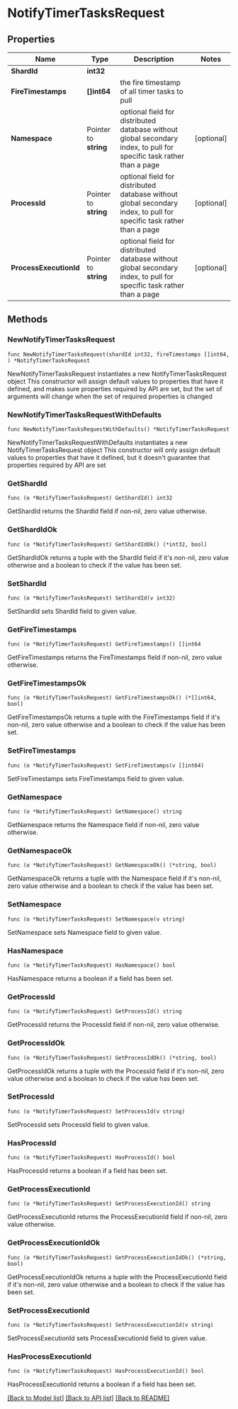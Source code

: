 # NotifyTimerTasksRequest

## Properties

Name | Type | Description | Notes
------------ | ------------- | ------------- | -------------
**ShardId** | **int32** |  | 
**FireTimestamps** | **[]int64** | the fire timestamp of all timer tasks to pull | 
**Namespace** | Pointer to **string** | optional field for distributed database without global secondary index, to pull for specific task rather than a page | [optional] 
**ProcessId** | Pointer to **string** | optional field for distributed database without global secondary index, to pull for specific task rather than a page | [optional] 
**ProcessExecutionId** | Pointer to **string** | optional field for distributed database without global secondary index, to pull for specific task rather than a page | [optional] 

## Methods

### NewNotifyTimerTasksRequest

`func NewNotifyTimerTasksRequest(shardId int32, fireTimestamps []int64, ) *NotifyTimerTasksRequest`

NewNotifyTimerTasksRequest instantiates a new NotifyTimerTasksRequest object
This constructor will assign default values to properties that have it defined,
and makes sure properties required by API are set, but the set of arguments
will change when the set of required properties is changed

### NewNotifyTimerTasksRequestWithDefaults

`func NewNotifyTimerTasksRequestWithDefaults() *NotifyTimerTasksRequest`

NewNotifyTimerTasksRequestWithDefaults instantiates a new NotifyTimerTasksRequest object
This constructor will only assign default values to properties that have it defined,
but it doesn't guarantee that properties required by API are set

### GetShardId

`func (o *NotifyTimerTasksRequest) GetShardId() int32`

GetShardId returns the ShardId field if non-nil, zero value otherwise.

### GetShardIdOk

`func (o *NotifyTimerTasksRequest) GetShardIdOk() (*int32, bool)`

GetShardIdOk returns a tuple with the ShardId field if it's non-nil, zero value otherwise
and a boolean to check if the value has been set.

### SetShardId

`func (o *NotifyTimerTasksRequest) SetShardId(v int32)`

SetShardId sets ShardId field to given value.


### GetFireTimestamps

`func (o *NotifyTimerTasksRequest) GetFireTimestamps() []int64`

GetFireTimestamps returns the FireTimestamps field if non-nil, zero value otherwise.

### GetFireTimestampsOk

`func (o *NotifyTimerTasksRequest) GetFireTimestampsOk() (*[]int64, bool)`

GetFireTimestampsOk returns a tuple with the FireTimestamps field if it's non-nil, zero value otherwise
and a boolean to check if the value has been set.

### SetFireTimestamps

`func (o *NotifyTimerTasksRequest) SetFireTimestamps(v []int64)`

SetFireTimestamps sets FireTimestamps field to given value.


### GetNamespace

`func (o *NotifyTimerTasksRequest) GetNamespace() string`

GetNamespace returns the Namespace field if non-nil, zero value otherwise.

### GetNamespaceOk

`func (o *NotifyTimerTasksRequest) GetNamespaceOk() (*string, bool)`

GetNamespaceOk returns a tuple with the Namespace field if it's non-nil, zero value otherwise
and a boolean to check if the value has been set.

### SetNamespace

`func (o *NotifyTimerTasksRequest) SetNamespace(v string)`

SetNamespace sets Namespace field to given value.

### HasNamespace

`func (o *NotifyTimerTasksRequest) HasNamespace() bool`

HasNamespace returns a boolean if a field has been set.

### GetProcessId

`func (o *NotifyTimerTasksRequest) GetProcessId() string`

GetProcessId returns the ProcessId field if non-nil, zero value otherwise.

### GetProcessIdOk

`func (o *NotifyTimerTasksRequest) GetProcessIdOk() (*string, bool)`

GetProcessIdOk returns a tuple with the ProcessId field if it's non-nil, zero value otherwise
and a boolean to check if the value has been set.

### SetProcessId

`func (o *NotifyTimerTasksRequest) SetProcessId(v string)`

SetProcessId sets ProcessId field to given value.

### HasProcessId

`func (o *NotifyTimerTasksRequest) HasProcessId() bool`

HasProcessId returns a boolean if a field has been set.

### GetProcessExecutionId

`func (o *NotifyTimerTasksRequest) GetProcessExecutionId() string`

GetProcessExecutionId returns the ProcessExecutionId field if non-nil, zero value otherwise.

### GetProcessExecutionIdOk

`func (o *NotifyTimerTasksRequest) GetProcessExecutionIdOk() (*string, bool)`

GetProcessExecutionIdOk returns a tuple with the ProcessExecutionId field if it's non-nil, zero value otherwise
and a boolean to check if the value has been set.

### SetProcessExecutionId

`func (o *NotifyTimerTasksRequest) SetProcessExecutionId(v string)`

SetProcessExecutionId sets ProcessExecutionId field to given value.

### HasProcessExecutionId

`func (o *NotifyTimerTasksRequest) HasProcessExecutionId() bool`

HasProcessExecutionId returns a boolean if a field has been set.


[[Back to Model list]](../README.md#documentation-for-models) [[Back to API list]](../README.md#documentation-for-api-endpoints) [[Back to README]](../README.md)


